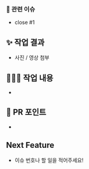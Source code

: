 ### 🔘 관련 이슈
- close #1

## ✨ 작업 결과
- 사진 / 영상 첨부

## 👩🏻‍💻 작업 내용
- 

## 👀 PR 포인트
- 

## Next Feature 
- 이슈 번호나 할 일을 적어주세요!

